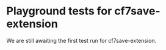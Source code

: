 # Playground tests for cf7save-extension
We are still awaiting the first test run for cf7save-extension.
